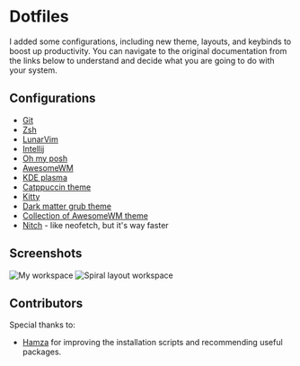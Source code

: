# Dotfiles
I added some configurations, including new theme, layouts, and keybinds to boost up productivity. You can navigate to the original documentation from the links below to understand and decide what you are going to do with your system.

## Configurations
- [Git](https://git-scm.com/book/en/v2/Customizing-Git-Git-Configuration)
- [Zsh](https://ohmyz.sh/)
- [LunarVim](https://www.lunarvim.org/docs/installation)
- [Intellij](https://www.jetbrains.com/help/idea/getting-started.html)
- [Oh my posh](https://ohmyposh.dev/docs/)
- [AwesomeWM](https://awesomewm.org/doc/api/documentation/07-my-first-awesome.md.html#)
- [KDE plasma](https://userbase.kde.org/Configure_your_desktop)
- [Catppuccin theme](https://github.com/catppuccin/catppuccin)
- [Kitty](https://sw.kovidgoyal.net/kitty/binary/)
- [Dark matter grub theme](https://gitlab.com/VandalByte/darkmatter-grub-theme)
- [Collection of AwesomeWM theme](https://github.com/lcpz/awesome-copycats)
- [Nitch](https://github.com/ssleert/nitch) - like neofetch, but it's way faster

## Screenshots

![My workspace](https://user-images.githubusercontent.com/61068720/233433537-67044238-8c1a-468f-8a5e-7e30eb26711e.png)
![Spiral layout workspace](https://user-images.githubusercontent.com/61068720/233825783-6bb20883-e266-44ce-b42c-814ea4edceb1.png)

## Contributors
Special thanks to:
- [Hamza](https://github.com/Hamza12700) for improving the installation scripts and recommending useful packages.
